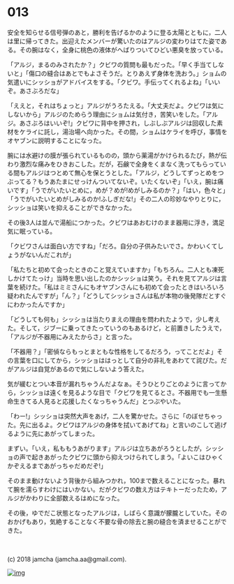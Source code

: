 # 013

安全を知らせる信号弾のあと，勝利を告げるかのように登る太陽とともに，二人は里に帰ってきた。出迎えたメンバーが驚いたのはアルジの変わりはてた姿である。その腕はなく，全身に桃色の液体がへばりついてひどい悪臭を放っている。  

「アルジ，まるのみされたか？」クビワの質問も最もだった。「早く手当てしないと」「傷口の縫合はあとでもよさそうだ。とりあえず身体を洗おう。」ショムの気遣いにシッショがアドバイスをする。「クビワ。手伝ってくれるよね」「いいぞ。あさぶろだな」  

「ええと，それはちょっと」アルジがうろたえる。「大丈夫だよ。クビワは気にしないから」アルジのためらう理由にショムは気付き，苦笑いをした。「アルジ。あさぶろはいいぞ!」クビワに背中を押され，しぶしぶアルジは回収した素材をケライに託し，湯治場へ向かった。その間，ショムはケライを呼び，事情をオヤブンに説明することになった。  

腕には水避けの膜が張られているものの，頭から薬湯がかけられるたび，熱が伝わり激烈な痛みをひきおこした。だが，石鹸で全身をくまなく洗ってもらっている間もアルジはつとめて無心を保とうとした。「アルジ，どうしてずっとめをつぶってる？もうあたまにせっけんついてないぞ。いたくないぞ」「いえ，腕は痛いです」「うでがいたいとめに，めが？めが!めがしみるのか？」「はい，色々と」「うでがいたいとめがしみるのか!ふしぎだな!」その二人の珍妙なやりとりに，シッショは笑いを抑えることができなかった。  

その後3人は並んで湯船につかった。クビワはあおむけのまま器用に浮き，満足気に眠っている。  

「クビワさんは面白い方ですね」「だろ。自分の子供みたいでさ。かわいくてしょうがないんだこれが」  

「私たちと初めて会ったときのこと覚えていますか」「もちろん。二人とも凍死しかけてたっけ」当時を思い出したのかシッショは笑う。それを見てアルジは言葉を続けた。「私はミミさんにもオヤブンさんにも初めて会ったときはいろいろ疑われたんですが」「ん？」「どうしてシッショさんは私が本物の後発隊だとすぐにわかったんですか」  

「どうしても何も」シッショは当たりまえの理由を問われたようで，少し考えた。そして，ジブーに乗ってきたっていうのもあるけど，と前置きしたうえで，「アルジが不器用にみえたからさ」と言った。  

「不器用？」「密偵ならもっとまともな性格をしてるだろう，ってことだよ」その言葉を口にしてから，シッショははっとして自分の非礼をあわてて詫びた。だがアルジは自覚があるので気にしないよう答えた。  

気が緩むとつい本音が漏れちゃうんだよなぁ。そうひとりごとのように言ってから，シッショは遠くを見るような目で「クビワを見てるとさ。不器用でも一生懸命生きてる人見ると応援したくなっちゃうんだ」とつぶやいた。  

「わー!」シッショは突然大声をあげ，二人を驚かせた。さらに「のぼせちゃった。先に出るよ。クビワはアルジの身体を拭いてあげてね」と言いのこして逃げるように先にあがってしまった。  

まずい。「いえ，私ももうあがります」アルジは立ちあがろうとしたが，シッショの声で起きあがったクビワに頭から抑えつけられてしまう。「よいこはひゃくかぞえるまであがっちゃだめだぞ!」  

そのまま動けないよう背後から組みつかれ，100まで数えることになった。暴れて腕を濡らすわけにはいかない。だがクビワの数え方はテキトーだったため，アルジがかわりに全部数えるはめになった。  

その後，ゆでだこ状態となったアルジは，しばらく意識が朦朧としていた。そのおかげもあり，気絶することなく不要な骨の除去と腕の縫合を済ませることができた。  

<br>  
<br>  
(c) 2018 jamcha (jamcha.aa@gmail.com).  

[![img](http://i.creativecommons.org/l/by-nc-sa/4.0/88x31.png)](http://creativecommons.org/licenses/by-nc-sa/4.0/deed)